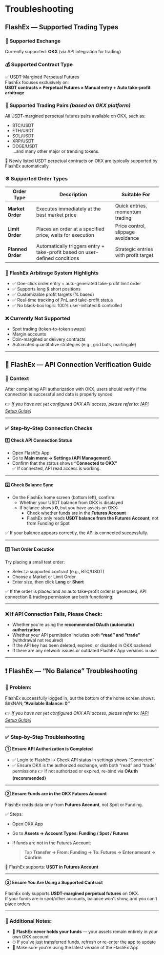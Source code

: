 # Troubleshooting

## FlashEx — Supported Trading Types

### 🎯 **Supported Exchange**

Currently supported: **OKX** (via API integration for trading)

### 💰 **Supported Contract Type**

✅ USDT-Margined Perpetual Futures\
FlashEx focuses exclusively on:\
**USDT contracts × Perpetual Futures × Manual entry + Auto take-profit arbitrage**

### 🔄 **Supported Trading Pairs** _(based on OKX platform)_

All USDT-margined perpetual futures pairs available on OKX, such as:

* BTC/USDT
* ETH/USDT
* SOL/USDT
* XRP/USDT
* DOGE/USDT\
  ...and many other major or trending tokens.

📌 Newly listed USDT perpetual contracts on OKX are typically supported by FlashEx automatically.

### ⚙️ **Supported Order Types**

| Order Type        | Description                                                                 | Suitable For                         |
| ----------------- | --------------------------------------------------------------------------- | ------------------------------------ |
| **Market Order**  | Executes immediately at the best market price                               | Quick entries, momentum trading      |
| **Limit Order**   | Places an order at a specified price, waits for execution                   | Price control, slippage avoidance    |
| **Planned Order** | Automatically triggers entry + take-profit based on user-defined conditions | Strategic entries with profit target |

### 🧠 **FlashEx Arbitrage System Highlights**

* ✅ One-click order entry + auto-generated take-profit limit order
* ✅ Supports long & short positions
* ✅ Customizable profit targets (% based)
* ✅ Real-time tracking of PnL and take-profit status
* ✅ No black-box logic: 100% user-initiated & controlled

### ❌ **Currently Not Supported**

* Spot trading (token-to-token swaps)
* Margin accounts
* Coin-margined or delivery contracts
* Automated quantitative strategies (e.g., grid bots, martingale)

***

## 🔎 FlashEx — API Connection Verification Guide

### 📌 **Context**

After completing API authorization with OKX, users should verify if the connection is successful and data is properly synced.

👉 _If you have not yet configured OKX API access, please refer to: \[_[_API Setup Guide_](api-configuration.md#api-overview)_]_

***

### ✅ Step-by-Step Connection Checks

#### 1️⃣ **Check API Connection Status**

* Open FlashEx App
* Go to **Main menu → Settings (API Management)**
* Confirm that the status shows **“Connected to OKX”**\
  ✅ If connected, API read access is working.

***

#### 2️⃣ **Check Balance Sync**

* On the FlashEx home screen (bottom left), confirm:
  * Whether your USDT balance from OKX is displayed
  * If balance shows **0**, but you have assets on OKX:
    * Check whether funds are in the **Futures Account**
    * FlashEx only reads **USDT balance from the Futures Account**, not from Funding or Spot

✅ If your balance appears correctly, the API is connected successfully.

***

#### 3️⃣ **Test Order Execution**

Try placing a small test order:

* Select a supported contract (e.g., BTC/USDT)
* Choose a Market or Limit Order
* Enter size, then click **Long** or **Short**

✅ If the order is placed and an auto take-profit order is generated, API connection & trading permission are both functioning.

***

### ❌ If API Connection Fails, Please Check:

* Whether you're using the **recommended OAuth (automatic) authorization**
* Whether your API permission includes both **“read” and “trade”** (withdrawal not required)
* If the API key has been deleted, expired, or disabled in OKX backend
* If there are any network issues or outdated FlashEx App versions in use

***

## ❗ FlashEx — “No Balance” Troubleshooting

### 📍 Problem:

FlashEx successfully logged in, but the bottom of the home screen shows:\
&#xNAN;**“Available Balance: 0”**

👉  _If you have not yet configured OKX API access, please refer to: \[_[_API Setup Guide_](api-configuration.md#api-overview)_]_

***

### ✅ Step-by-Step Troubleshooting

#### **① Ensure API Authorization is Completed**

* ✅ Login to FlashEx → Check API status in settings shows “Connected”
* ✅ Ensure OKX is the authorized exchange, with both “read” and “trade” permissions 👉 If not authorized or expired, re-bind via **OAuth (recommended)**

***

#### **② Ensure Funds are in the OKX Futures Account**

FlashEx reads data only from **Futures Account**, not Spot or Funding.

✅ Steps:

* Open OKX App
* Go to **Assets → Account Types: Funding / Spot / Futures**
*   If funds are not in the Futures Account:

    > Tap **Transfer → From: Funding → To: Futures → Enter amount → Confirm**

📌 FlashEx supports: **USDT in Futures Account**

***

#### **③ Ensure You Are Using a Supported Contract**

FlashEx only supports **USDT-margined perpetual futures** on OKX.\
If your funds are in spot/other accounts, balance won't show, and you can’t place orders.

***

### 🚨 Additional Notes:

* 📌 **FlashEx never holds your funds** — your assets remain entirely in your own OKX account
* ⏱ If you've just transferred funds, refresh or re-enter the app to update
* 📲 Make sure you're using the latest version of the FlashEx App

